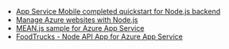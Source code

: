 - [App Service Mobile completed quickstart for Node.js backend](https://azure.microsoft.com/en-us/resources/samples/app-service-mobile-nodejs-backend-quickstart/)
- [Manage Azure websites with Node.js](https://azure.microsoft.com/en-us/resources/samples/app-service-web-nodejs-manage/)
- [MEAN.js sample for Azure App Service](https://azure.microsoft.com/en-us/resources/samples/meanjs/)
- [FoodTrucks - Node API App for Azure App Service](https://azure.microsoft.com/en-us/resources/samples/app-service-api-node-food-trucks/)